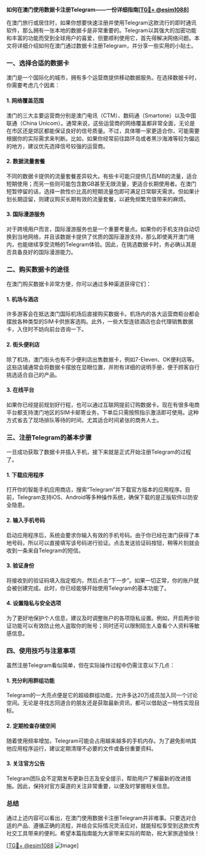 **如何在澳门使用数据卡注册Telegram——一份详细指南[[TG💪+ @esim1088](https://t.me/s/esim1088)]**

在澳门旅行或居住时，如果你想要快速注册并使用Telegram这款流行的即时通讯软件，那么拥有一张本地的数据卡是非常重要的。Telegram以其强大的加密功能和丰富的功能而受到全球用户的喜爱，但要顺利使用它，首先得解决网络问题。本文将详细介绍如何在澳门通过数据卡注册Telegram，并分享一些实用的小贴士。

### 一、选择合适的数据卡

澳门是一个国际化的城市，拥有多个运营商提供移动数据服务。在选择数据卡时，你需要考虑几个因素：

#### 1. 网络覆盖范围
澳门的三大主要运营商分别是澳门电讯（CTM）、数码通（Smartone）以及中国联通（China Unicom）。通常来说，这些运营商的网络覆盖都非常全面，无论是在市区还是郊区都能保证良好的信号质量。不过，具体哪一家更适合你，可能需要根据你的实际需求来判断。比如，如果你经常前往路环岛或者黑沙海滩等较为偏远的地方，建议优先选择信号较强的运营商。

#### 2. 数据流量套餐
不同的数据卡提供的流量套餐差异较大。有些卡可能只提供几百MB的流量，适合短期使用；而另一些则可能包含数GB甚至无限流量，更适合长期使用者。在澳门短暂停留的话，选择一款性价比高的短期流量包即可满足日常聊天需求。但如果计划长期逗留，则建议购买长期有效的流量套餐，以避免频繁充值带来的麻烦。

#### 3. 国际漫游服务
对于跨境用户而言，国际漫游服务也是一个重要考量点。如果你的手机支持自动切换到当地网络，并且该数据卡提供了优质的国际漫游支持，那么即使离开澳门境内，也能继续享受流畅的Telegram体验。因此，在挑选数据卡时，务必确认其是否具备良好的国际漫游能力。

### 二、购买数据卡的途径

在澳门购买数据卡非常方便，你可以通过多种渠道获得它们：

#### 1. 机场与酒店
许多游客会在抵达澳门国际机场后直接购买数据卡。机场内的各大运营商柜台都会摆放各种类型的SIM卡供旅客选购。此外，一些大型连锁酒店也会代理销售数据卡，入住时不妨向前台咨询一下。

#### 2. 街头便利店
除了机场，澳门街头也有不少便利店出售数据卡，例如7-Eleven、OK便利店等。这些店铺通常会将数据卡摆放在显眼位置，并附有详细的说明手册，便于顾客自行挑选适合自己的产品。

#### 3. 在线平台
如果你已经提前规划好行程，也可以通过互联网提前订购数据卡。现在有很多电商平台都支持澳门地区的SIM卡邮寄业务，下单后只需按照指示激活即可使用。这种方式省去了现场排队等待的时间，尤其适合时间紧张的商务人士。

### 三、注册Telegram的基本步骤

一旦成功获取了数据卡并插入手机，接下来就是正式开始注册Telegram的过程了。

#### 1. 下载应用程序
打开你的智能手机应用商店，搜索“Telegram”并下载官方版本的应用程序。目前，Telegram支持iOS、Android等多种操作系统，确保下载的是正版软件以防安全隐患。

#### 2. 输入手机号码
启动应用程序后，系统会要求你输入有效的手机号码。由于你已经在澳门获得了本地号码，所以可以直接填写该号码进行验证。点击发送验证码按钮，稍等片刻就会收到一条来自Telegram的短信。

#### 3. 验证身份
将接收到的验证码填入指定框内，然后点击“下一步”。如果一切正常，你的账户就会被创建完成。此时，你已经能够开始使用Telegram的基本功能了。

#### 4. 设置隐私与安全选项
为了更好地保护个人信息，建议及时调整账户的各项隐私设置。例如，开启两步验证功能可以有效防止他人盗取你的账号；同时还可以限制陌生人查看个人资料等敏感信息。

### 四、使用技巧与注意事项

虽然注册Telegram看似简单，但在实际操作过程中仍需注意以下几点：

#### 1. 充分利用群组功能
Telegram的一大亮点便是它的超级群组功能，允许多达20万成员加入同一个讨论空间。无论是寻找志同道合的朋友还是获取最新资讯，都可以借助这一特性实现目标。

#### 2. 定期检查存储空间
随着使用频率增加，Telegram可能会占用越来越多的手机内存。为了避免影响其他应用程序运行，建议定期清理不必要的文件或备份重要资料。

#### 3. 关注官方公告
Telegram团队会不定期发布更新日志及安全提示，帮助用户了解最新的改进措施。因此，保持对官方渠道的关注非常重要，以便及时掌握相关信息。

### 总结

通过上述内容可以看出，在澳门使用数据卡注册Telegram并非难事。只要选对合适的产品、遵循正确的流程，并结合实际情况灵活应对，就能轻松享受到这款优秀社交工具带来的便利。希望本篇指南能为大家带来实际的帮助，祝大家旅途愉快！

[[TG💪+ @esim1088](https://t.me/s/esim1088) ![Image](https://i.postimg.cc/4NQfJmqS/Snipaste-2025-05-13-00-14-12.png)]